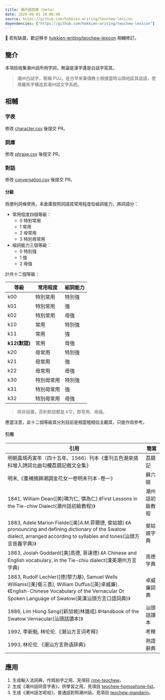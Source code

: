 ```yaml
---
title: 潮州話詞庫 (beta)
date: 2025-06-01 10:06:48
source: https://github.com/hokkien-writing/teochew-lexicon
dependencies: ["https://github.com/hokkien-writing/teochew-lexicon"]
---
```


📌 若有缺漏，歡迎移步 [hokkien-writing/teochew-lexicon](https://github.com/hokkien-writing/teochew-lexicon) 相輔修訂。


## 簡介

本項目收集潮州話所用字詞，無論是漢字還是白話字寫其。

> 潮州白話字，簡稱 PUJ，是古早來華傳教士根據當時汕頭地區其話語，使用羅馬字構造其潮州話文字系統。


## 相輔

### 字表

修改 [character.csv](https://github.com/hokkien-writing/teochew-lexicon/raw/main/character.csv) 後提交 PR。


### 詞庫

修改 [phrase.csv](https://github.com/hokkien-writing/teochew-lexicon/raw/main/phrase.csv) 後提交 PR。

### 對話

修改 [conversation.csv](https://github.com/hokkien-writing/teochew-lexicon/raw/main/conversation.csv) 後提交 PR。

#### 分級

爲便利詞條使用，本倉庫按照詞語其常用程度佮組詞能力，將詞語分：

- 常用程度四個等級：
  - 0 特別常用
  - 1 常用
  - 2 毋常用
  - 3 特別毋常用
- 組詞能力三個等級：
  - 0 特別強
  - 1 強
  - 2 毋強

計共十二個等級：

| 等級          | 常用程度   | 組詞能力 |
| ------------- | ---------- | -------- |
| k00           | 特別常用   | 特別強   |
| k01           | 特別常用   | 強       |
| k02           | 特別常用   | 毋強     |
| k10           | 常用       | 特別強   |
| k11           | 常用       | 強       |
| **k12(默認)** | 常用       | 毋強     |
| k20           | 毋常用     | 特別強   |
| k21           | 毋常用     | 強       |
| k22           | 毋常用     | 毋強     |
| k30           | 特別毋常用 | 特別強   |
| k31           | 特別毋常用 | 強       |
| k32           | 特別毋常用 | 毋強     |

> 除非設置，否則默認都是 k12，即常用、毋強。

應當注意，此十二個等級其分別目前是相當粗糙佮主觀其，只能作爲參考。


#### 引用

| 引用                                                         | 簡寫      |
| ------------------------------------------------------------ |---------|
| 明朝嘉靖丙寅年（四十五年、1566）刊本《重刊五色潮泉插科增入詩詞北曲勾欄荔鏡記戲文全集》 | 荔鏡記     |
| 明末,《重補摘錦潮調金花女一卷明末刊本-卷一》                 | 蘇六娘     |
| 1841, William Dean([美]璘为仁, 憐為仁).《First Lessons in the Tie-chiw Dialect(潮州話初級教程)》 | 潮州話初級教程 |
| 1883, Adele Marion Fielde([美]A.M.菲爾德, 斐姑娘).《A pronouncing and defining dictionary of the Swatow dialect, arranged according to syllables and tones(汕頭方言音義字典)》 | 斐姑娘字典   |
| 1883, Josiah Goddard([美]高德, 哥達德).《A Chinese and English vocabulary, in the Tie-chiu dialect(漢英潮州方言字典) | 高德字典    |
| 1883, Rudolf Lechler([德]黎力基), Samuel Wells Williams([美]衛三畏), William Duffus([英]卓威廉).《English-Chinese Vocabulary of the Vernacular Or Spoken Language of Swatow(英漢汕頭方言口語詞典)》 | 卓威廉詞典   |
| 1886, Lim Hiong Seng([新加坡]林雄成).《Handbook of the Swatow Vernacular(汕頭話讀本)》 | 汕頭話讀本   |
| 1992, 李新魁, 林伦伦.《潮汕方言词考释》                      | 考釋      |
| 1993, 林伦伦.《潮汕方言熟语辞典》                            | 熟語辭典    |


## 應用

1. 生成輸入法詞典，作爲拍字之用，見項目 [rime-teochew](https://github.com/hokkien-writing/rime-teochew)。
2. 生成《潮州話同音字表》，供學習之用，見項目 [teochew-homophone-list](https://github.com/hokkien-writing/teochew-homophone-list)。
3. 生成《潮州話怎呢呾》，普通話對照潮州話，見項目 [teochew-mandarin](https://github.com/hokkien-writing/teochew-mandarin)。
